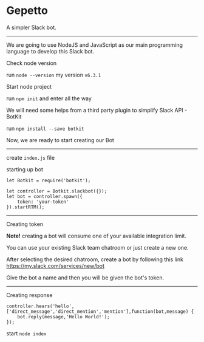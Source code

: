 # Gepetto

A simpler Slack bot.

---

We are going to use NodeJS and JavaScript as our main programming language to develop this Slack bot.

Check node version

run `node --version` my version `v6.3.1`

Start node project

run `npm init` and enter all the way

We will need some helps from a third party plugin to simplify Slack API - BotKit

run `npm install --save botkit`

Now, we are ready to start creating our Bot

---

create `index.js` file

starting up bot 

```
let Botkit = require('botkit');

let controller = Botkit.slackbot({});
let bot = controller.spawn({ 
    token: 'your-token'
}).startRTM();
```

---

Creating token

**Note!** creating a bot will consume one of your available integration limit. 

You can use your existing Slack team chatroom or just create a new one.

After selecting the desired chatroom, create a bot by following this link https://my.slack.com/services/new/bot

Give the bot a name and then you will be given the bot's token.

--- 

Creating response

```
controller.hears('hello',['direct_message','direct_mention','mention'],function(bot,message) {
    bot.reply(message,'Hello World!');
});
```

start `node index`
